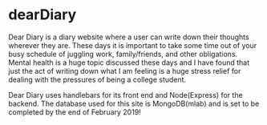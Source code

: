 # dearDiary
Dear Diary is a diary website where a user can write down their thoughts wherever they are. 
These days it is important to take some time out of your busy schedule of juggling work, family/friends, and other obligations. 
Mental health is a huge topic discussed these days and I have found that just the act of writing down what I am feeling is a huge stress relief for dealing with the pressures of being a college student.

Dear Diary uses handlebars for its front end and Node(Express) for the backend. The database used for this site is MongoDB(mlab) and is set to be completed by the end of February 2019! 
